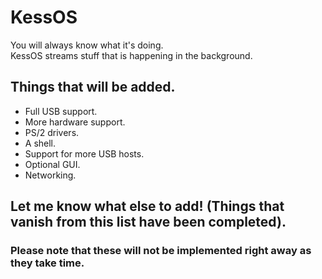 # KessOS

You will always know what it's doing.<br>
KessOS streams stuff that is
happening in the background.<br>

## Things that will be added.<br>

* Full USB support.
* More hardware support.
* PS/2 drivers.
* A shell.
* Support for more USB hosts.
* Optional GUI.
* Networking.

## Let me know what else to add! (Things that vanish from this list have been completed).<br>

### Please note that these will not be implemented right away as they take time.<br>

